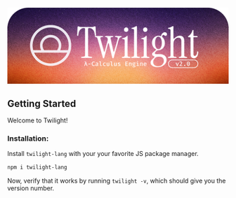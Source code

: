 ![Twilight Banner](./assets/banner.png)

## Getting Started
Welcome to Twilight!

### Installation:
Install `twilight-lang` with your your favorite JS package manager.
```bash
npm i twilight-lang
```
Now, verify that it works by running `twilight -v`, which should give you the version number.